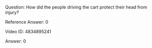 Question: How did the people driving the cart protect their head from injury?

Reference Answer: 0

Video ID: 4834895241

Answer: 0

